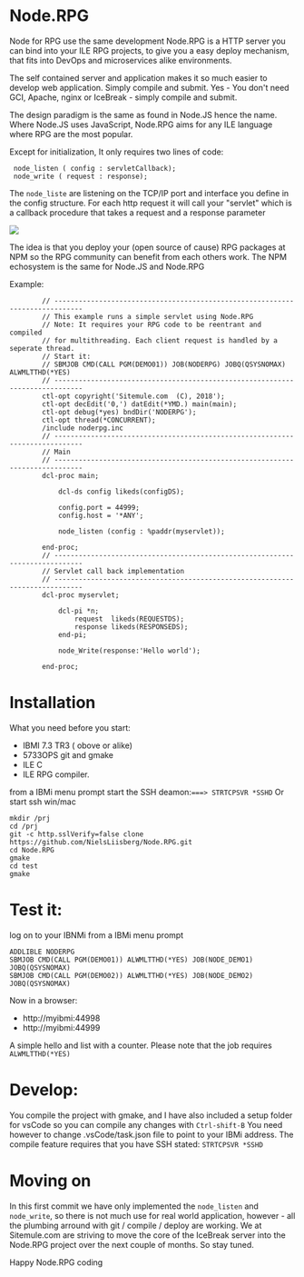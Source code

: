 # Node.RPG
Node for RPG use the same development 
Node.RPG is a HTTP server you can bind into your ILE RPG projects, 
to give you a easy deploy mechanism, that fits into DevOps and microservices alike environments.

The self contained server and application makes it so much easier to develop web application. 
Simply compile and submit. Yes - You don't need GCI, Apache, nginx or IceBreak - simply compile and submit.

The design paradigm is the same as found in Node.JS hence the name. Where Node.JS uses 
JavaScript, Node.RPG aims for any ILE language where RPG are the most popular.

Except for initialization, It only requires two lines of code:
```
 node_listen ( config : servletCallback); 
 node_write ( request : response);
```

The `node_liste` are listening on the TCP/IP port and interface you define in the 
config structure. For each http request it will call your "servlet" which is a 
callback procedure that takes a request and a response parameter
   
![](image.png)


The idea is that you deploy your (open source of cause) RPG packages at NPM so the RPG community can benefit from each others work. The NPM echosystem is the same for Node.JS and Node.RPG    


Example: 
```
        // -----------------------------------------------------------------------------
        // This example runs a simple servlet using Node.RPG
        // Note: It requires your RPG code to be reentrant and compiled
        // for multithreading. Each client request is handled by a seperate thread.
        // Start it:
        // SBMJOB CMD(CALL PGM(DEMO01)) JOB(NODERPG) JOBQ(QSYSNOMAX) ALWMLTTHD(*YES)        
        // -----------------------------------------------------------------------------     
        ctl-opt copyright('Sitemule.com  (C), 2018');
        ctl-opt decEdit('0,') datEdit(*YMD.) main(main);
        ctl-opt debug(*yes) bndDir('NODERPG');
        ctl-opt thread(*CONCURRENT);
        /include noderpg.inc
        // -----------------------------------------------------------------------------
        // Main
        // -----------------------------------------------------------------------------     
        dcl-proc main;

            dcl-ds config likeds(configDS);

            config.port = 44999;
            config.host = '*ANY';

            node_listen (config : %paddr(myservlet));

        end-proc;
        // -----------------------------------------------------------------------------
        // Servlet call back implementation
        // -----------------------------------------------------------------------------     
        dcl-proc myservlet;

            dcl-pi *n;
                request  likeds(REQUESTDS);
                response likeds(RESPONSEDS);
            end-pi;
  
            node_Write(response:'Hello world');

        end-proc;
```

 
# Installation
What you need before you start:

* IBMI 7.3 TR3 ( obove or alike)
* 5733OPS git and gmake
* ILE C 
* ILE RPG compiler.


from a IBMi menu prompt start the SSH deamon:`===> STRTCPSVR *SSHD`
Or start ssh win/mac

```
mkdir /prj
cd /prj 
git -c http.sslVerify=false clone https://github.com/NielsLiisberg/Node.RPG.git
cd Node.RPG
gmake 
cd test 
gmake
```

# Test it:
log on to your IBNMi
from a IBMi menu prompt 
````
ADDLIBLE NODERPG
SBMJOB CMD(CALL PGM(DEMO01)) ALWMLTTHD(*YES) JOB(NODE_DEMO1) JOBQ(QSYSNOMAX) 
SBMJOB CMD(CALL PGM(DEMO02)) ALWMLTTHD(*YES) JOB(NODE_DEMO2) JOBQ(QSYSNOMAX) 
````
Now in a browser:

* http://myibmi:44998
* http://myibmi:44999

A simple hello and list with a counter. Please note that the job requires `ALWMLTTHD(*YES)`


# Develop:
You compile the project with gmake, and I have also included a 
setup folder for vsCode so you can compile any changes 
with `Ctrl-shift-B` You need however to 
change .vsCode/task.json file to point 
to your IBMi address. The compile feature requires that you have SSH stated: `STRTCPSVR *SSHD` 

# Moving on
In this first commit we have only implemented the `node_listen` and `node_write`, so there is not much use for real world application, however - all the plumbing arround with git / compile / deploy are working. We at Sitemule.com are striving to move the core of the IceBreak server into the Node.RPG project over the next couple of months. So stay tuned.

Happy Node.RPG coding

